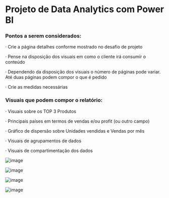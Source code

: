 # Projeto de Data Analytics com Power BI

### Pontos a serem considerados:

· Crie a página detalhes conforme mostrado no desafio de projeto

· Pense na disposição dos visuais em como o cliente irá consumir o conteúdo

· Dependendo da disposição dos visuais o número de páginas pode variar. Até duas páginas podem compor o que é pedido

· Crie as medidas necessárias

### Visuais que podem compor o relatório:

· Visuais sobre os TOP 3 Produtos

· Principais países em termos de vendas e/ou profit (ou outro campo)

· Gráfico de dispersão sobre Unidades vendidas e Vendas por mês

· Visuais de agrupamentos de dados

· Visuais de compartimentação dos dados

![image](https://github.com/user-attachments/assets/cfa0da34-efed-43cc-b362-d487d799cb42)

![image](https://github.com/user-attachments/assets/370f26ca-4e98-4b71-9335-2854f89fb86b)

![image](https://github.com/user-attachments/assets/63791956-4d49-451b-ba3a-aeef776d99c4)

![image](https://github.com/user-attachments/assets/b98b8ed7-a6e9-4732-98ee-4db675f89840)